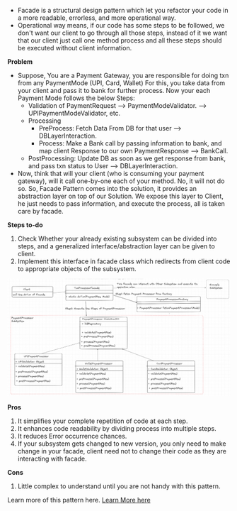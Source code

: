 - Facade is a structural design pattern which let you refactor your code in a more readable, errorless, and more 
    operational way.
- Operational way means, if our code has some steps to be followed, we don't want our client to go through
    all those steps, instead of it we want that our client just call one method process and all these steps should be
    executed without client information.

**Problem**
- Suppose, You are a Payment Gateway, you are responsible for doing txn from any PaymentMode (UPI, Card, Wallet)
  For this, you take data from your client and pass it to bank for further process. Now your each Payment Mode
  follows the below Steps:
  - Validation of PaymentRequest --> PaymentModeValidator. --> UPIPaymentModeValidator, etc.
  - Processing
    - PreProcess: Fetch Data From DB for that user --> DBLayerInteraction.
    - Process: Make a Bank call by passing information to bank, and map client Response to our own PaymentResponse --> BankCall. 
  - PostProcessing: Update DB as soon as we get response from bank, and pass txn status to User --> DBLayerInteraction. 
- Now, think that will your client (who is consuming your payment gateway), will it call one-by-one each of your method.
  No, it will not do so. So, Facade Pattern comes into the solution, it provides an abstraction layer on top of our Solution.
  We expose this layer to Client, he just needs to pass information, and execute the process, all is taken care by facade.

**Steps to-do**
1. Check Whether your already existing subsystem can be divided into steps, and a generalized interface/abstraction layer
 can be given to client.
2. Implement this interface in facade class which redirects from client code to appropriate objects of the subsystem.

![Example Of Facade Pattern](Example.png)

**Pros**
1. It simplifies your complete repetition of code at each step.
2. It enhances code readability by dividing process into multiple steps.
3. It reduces Error occurrence chances.
4. If your subsystem gets changed to new version, you only need to make change in your facade, client need not to change
    their code as they are interacting with facade.

**Cons**
1. Little complex to understand until you are not handy with this pattern.


Learn more of this pattern here. [Learn More here](https://refactoring.guru/design-patterns/facade)